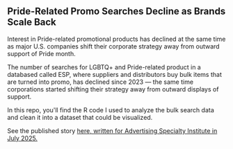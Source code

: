 ## Pride-Related Promo Searches Decline as Brands Scale Back ## 

Interest in Pride-related promotional products has declined at the same time as major U.S. companies shift their corporate strategy away from outward support of Pride month.

The number of searches for LGBTQ+ and Pride-related product in a databased called ESP, where suppliers and distributors buy bulk items that are turned into promo, has declined since 2023 — the same time corporations started shifting their strategy away from outward displays of support. 

In this repo, you'll find the R code I used to analyze the bulk search data and clean it into a dataset that could be visualized. 

See the published story <a href="https://members.asicentral.com/news/strategy/july-2025/pride-related-promo-searches-decline-as-brands-scale-back/" target=_blank> here, written for Advertising Specialty Institute in July 2025.</a>
